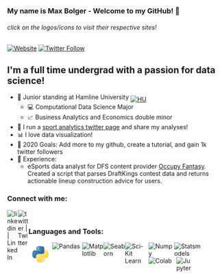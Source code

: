### My name is Max Bolger - Welcome to my GitHub! 👋
###### *click on the logos/icons to visit their respective sites!*

[![Website](https://img.shields.io/twitter/url?color=%230277B5&label=Connect%20on%20LinkedIn&logo=LinkedIn&logoColor=white&style=for-the-badge&url=https%3A%2F%2Fwww.linkedin.com%2Fin%2Fmax-bolger%2F)](https://www.linkedin.com/in/max-bolger/)
[![Twitter Follow](https://img.shields.io/twitter/follow/mnpykings?color=1DA1F2&logo=twitter&style=for-the-badge)](https://twitter.com/intent/follow?original_referer=https%3A%2F%2Fgithub.com%2Fmaxbolger&screen_name=mnpykings)

## I'm a full time undergrad with a passion for data science!

- 📍 Junior standing at Hamline University [<img align="middle" alt="HU" width="50px" src="https://hamlineathletics.com/images/logos/site/site.png" />][HU]
  - 💻 Computational Data Science Major
  - 📈 Business Analytics and Economics double minor
- 🏈 I run a [sport analytics twitter page][twitter] and share my analyses!
- 📊 I love data visualization!
- 🥅 2020 Goals: Add more to my github, create a tutorial, and gain 1k twitter followers
- 🧪 Experience:
  - eSports data analyst for DFS content provider [Occupy Fantasy][occupy]. Created a script that parses DraftKings contest data and returns actionable lineup construction advice for users.

### Connect with me:

[<img align="left" alt="linkedin | LinkedIn" width="25px" src="https://cdn.jsdelivr.net/npm/simple-icons@v3/icons/linkedin.svg" />][linkedin]
[<img align="left" alt="twitter | Twitter" width="25px" src="https://cdn.jsdelivr.net/npm/simple-icons@v3/icons/twitter.svg" />][twitter]


<br />

### Languages and Tools:

[<img align="left" alt="Python" width="55px" src="https://raw.githubusercontent.com/github/explore/80688e429a7d4ef2fca1e82350fe8e3517d3494d/topics/python/python.png" />][python]
[<img align="left" alt="Pandas" width="70px" src="https://numfocus.org/wp-content/uploads/2016/07/pandas-logo-300.png" />][pandas]
[<img align="left" alt="Matplotlib" width="50px" src="https://upload.wikimedia.org/wikipedia/commons/thumb/0/01/Created_with_Matplotlib-logo.svg/1024px-Created_with_Matplotlib-logo.svg.png" />][matplotlib]
[<img align="left" alt="Seaborn" width="50px" src="https://ml.globenewswire.com/Resource/Download/3aa5711b-ec4f-471e-8c56-cd0403c128c2?size=2" />][seaborn]
[<img align="left" alt="Sci-Kit Learn" width="55px" src="https://upload.wikimedia.org/wikipedia/commons/thumb/0/05/Scikit_learn_logo_small.svg/1200px-Scikit_learn_logo_small.svg.png" />][scikit]
[<img align="left" alt="Numpy" width="60px" src="https://user-images.githubusercontent.com/50221806/86498201-a8bd8680-bd39-11ea-9d08-66b610a8dc01.png" />][numpy]
[<img align="left" alt="Statsmodels" width="65px" src="https://i1.wp.com/coursack.com/wp-content/uploads/2020/05/statsmodels-logo-v2-1.png?resize=251%2C181&ssl=1" />][statsmodels]
[<img align="left" alt="Colab" width="65px" src="https://colab.research.google.com/img/colab_favicon_256px.png" />][colab]
[<img align="left" alt="Jupyter" width="40px" src="https://upload.wikimedia.org/wikipedia/commons/thumb/3/38/Jupyter_logo.svg/1200px-Jupyter_logo.svg.png" />][jupyter]

<br />
<br />

[twitter]: https://twitter.com/mnpykings
[youtube]: https://youtube.com/codeSTACKr
[instagram]: https://instagram.com/codeSTACKr
[linkedin]: https://www.linkedin.com/in/max-bolger/
[python]: https://www.python.org/
[scikit]: https://scikit-learn.org/stable/
[pandas]: https://pandas.pydata.org/
[matplotlib]: https://matplotlib.org/
[colab]: https://colab.research.google.com/notebooks/intro.ipynb
[seaborn]: https://seaborn.pydata.org/
[numpy]: https://numpy.org/
[jupyter]: https://jupyter.org/
[statsmodels]: https://www.statsmodels.org/stable/index.html
[HU]: https://www.hamline.edu/
[occupy]: https://occupyfantasy.com/
